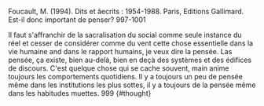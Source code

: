 ﻿Foucault, M. (1994). Dits et âecrits : 1954-1988. Paris, Editions Gallimard.
Est-il donc important de penser? 997-1001	

Il faut s'affranchir de la sacralisation du social comme seule instance du réel et cesser de considérer comme du vent cette chose essentielle dans la vie humaine and dans le rapport humains, je veux dire la pensée. Las pensée, ça existe, bien au-delà, bien en deçà des systèmes et des édifices de discours. C'est quelque chose qui se cache souvent, main anime toujours les comportements quotidiens. Il y a toujours un peu de  pensée même dans les institutions les plus sottes, il y a toujours de la  pensée  même dans les habitudes muettes. 999 {#thought}


